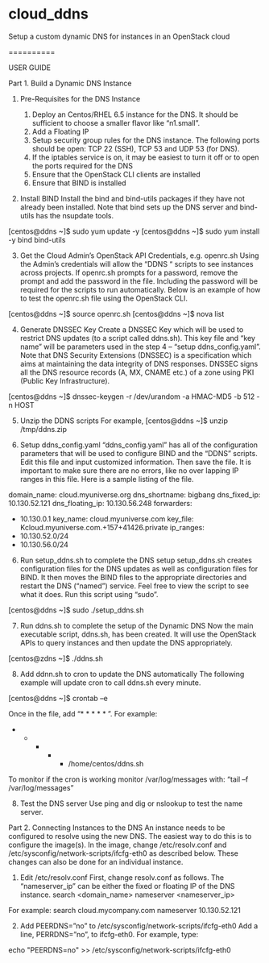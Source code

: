 cloud_ddns
==========

Setup a custom dynamic DNS for instances in an OpenStack cloud

==========

USER GUIDE

Part 1. Build a Dynamic DNS Instance

1. Pre-Requisites for the DNS Instance
    1.	Deploy an Centos/RHEL 6.5 instance for the DNS. It should be sufficient to choose a smaller flavor like “n1.small”.
    2.	Add a Floating IP
    3.	Setup security group rules for the DNS instance. The following ports should be open: TCP 22 (SSH), TCP 53 and UDP 53 (for DNS). 
    4.	If the iptables service is on, it may be easiest to turn it off or to open the ports required for the DNS 
    5.	Ensure that the OpenStack CLI clients are installed 
    6.	Ensure that BIND is installed

2. Install BIND
Install the bind and bind-utils packages if they have not already been installed. Note that bind sets up the DNS server and bind-utils has the nsupdate tools.

  [centos@ddns ~]$ sudo yum update -y
  [centos@ddns ~]$ sudo yum install -y bind bind-utils

3. Get the Cloud Admin’s OpenStack API Credentials, e.g. openrc.sh
Using the Admin’s credentials will allow the “DDNS “ scripts to see instances across projects. If openrc.sh prompts for a password, remove the prompt and add the password in the file. Including the password will be required for the scripts to run automatically. Below is an example of how to test the openrc.sh file using the OpenStack CLI.

  [centos@ddns ~]$ source openrc.sh 
  [centos@ddns ~]$ nova list

4. Generate DNSSEC Key
Create a DNSSEC Key which will be used to restrict DNS updates (to a script called ddns.sh). This key file and “key name” will be parameters used in the step 4 – “setup ddns_config.yaml”.  Note that DNS Security Extensions (DNSSEC) is a specification which aims at maintaining the data integrity of DNS responses. DNSSEC signs all the DNS resource records (A, MX, CNAME etc.) of a zone using PKI (Public Key Infrastructure).

  [centos@ddns ~]$ dnssec-keygen -r /dev/urandom -a HMAC-MD5 -b 512 -n HOST <key name>

5. Unzip the DDNS scripts
For example,
  [centos@ddns ~]$ unzip /tmp/ddns.zip

6. Setup ddns_config.yaml
  “ddns_config.yaml” has all of the configuration parameters that will be used to configure BIND and the “DDNS” scripts. Edit this file and input customized information. Then save the file.  It is important to make sure there are no errors, like no over lapping IP ranges in this file. Here is a sample listing of the file. 

domain_name: cloud.myuniverse.org
dns_shortname: bigbang
dns_fixed_ip: 10.130.52.121
dns_floating_ip: 10.130.56.248
forwarders:
  - 10.130.0.1
key_name: cloud.myuniverse.com
key_file: Kcloud.myuniverse.com.+157+41426.private
ip_ranges:
  - 10.130.52.0/24
  - 10.130.56.0/24

6. Run setup_ddns.sh to complete the DNS setup
setup_ddns.sh creates configuration files for the DNS updates as well as configuration files for BIND. It then moves the BIND files to the appropriate directories and restart the DNS (“named”) service.  Feel free to view the script to see what it does. Run this script using “sudo”. 

  [centos@ddns ~]$ sudo ./setup_ddns.sh

7. Run ddns.sh to complete the setup of the Dynamic DNS
Now the main executable script, ddns.sh, has been created. It will use the OpenStack APIs to query instances and then update the DNS appropriately. 

  [centos@zdns ~]$ ./ddns.sh

8. Add ddnn.sh to cron to update the DNS automatically
The following example will update cron to call ddns.sh every minute.

  [centos@ddns ~]$ crontab –e  

Once in the file, add  “* * * * * <path-to-script>”. For example:

  * * * * * /home/centos/ddns.sh

To monitor if the cron is working monitor /var/log/messages with:
  “tail –f /var/log/messages”

8. Test the DNS server
Use ping and dig or nslookup to test the name server. 


Part 2. Connecting Instances to the DNS
An instance needs to be configured to resolve using the new DNS. The easiest way to do this is to configure the image(s). In the image, change /etc/resolv.conf and /etc/sysconfig/network-scripts/ifcfg-eth0 as described below. These changes can also be done for an individual instance. 

1. Edit /etc/resolv.conf
  First, change resolv.conf as follows. The “nameserver_ip” can be either the fixed or floating IP of the DNS instance.
  search <domain_name>
  nameserver <nameserver_ip>

For example:
  search cloud.mycompany.com
  nameserver 10.130.52.121

2. Add PEERDNS=”no” to /etc/sysconfig/network-scripts/ifcfg-eth0
Add a line, PERRDNS=”no”, to ifcfg-eth0.  For example, type:

  echo "PEERDNS=no" >> /etc/sysconfig/network-scripts/ifcfg-eth0


